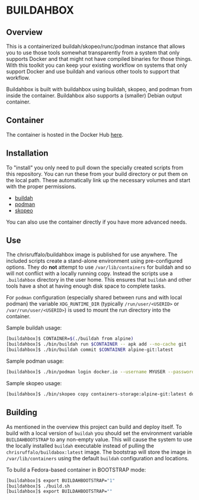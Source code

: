 # BUILDAHBOX

## Overview
This is a containerized buildah/skopeo/runc/podman instance that allows you to use those tools somewhat transparently from a system that only supports Docker and that might not have compiled binaries for those things. With this toolkit you can keep your existing workflow on systems that only support Docker and use buildah and various other tools to support that workflow.

Buildahbox is built with buildahbox using buildah, skopeo, and podman from inside the container. Buildahbox also supports a (smaller) Debian output container.

## Container
The container is hosted in the Docker Hub [here](https://hub.docker.com/r/chrisruffalo/buildahbox/).

## Installation
To "install" you only need to pull down the specially created scripts from this repository. You can run these from your build directory or put them on the local path. These automatically link up the necessary volumes and start with the proper permissions.
* [buildah](bin/buildah?raw=true)
* [podman](bin/podman?raw=true)
* [skopeo](bin/skopeo?raw=true)

You can also use the container directly if you have more advanced needs.

## Use
The chrisruffalo/buildahbox image is published for use anywhere. The included scripts create a stand-alone environment using pre-configured options. They do **not** attempt to use `/var/lib/containers` for buildah and so will not conflict with a locally running copy. Instead the scripts use a `.buildahbox` directory in the user home. This ensures that `buildah` and other tools have a shot at having enough disk space to complete tasks.

For `podman` configuration (especially shared between runs and with local podman) the variable `XDG_RUNTIME_DIR` (typically `/run/user/<USERID>` or `/var/run/user/<USERID>`) is used to mount the run directory into the container.

Sample buildah usage:
```bash
[buildahbox]$ CONTAINER=$(./buildah from alpine)
[buildahbox]$ ./bin/buildah run $CONTAINER -- apk add --no-cache git
[buildahbox]$ ./bin/buildah commit $CONTAINER alpine-git:latest
```

Sample podman usage:
```bash
[buildahbox]$ ./bin/podman login docker.io --username MYUSER --password MYPASS
```

Sample skopeo usage:
```bash
[buildahbox]$ ./bin/skopeo copy containers-storage:alpine-git:latest docker://docker.io/organization/alpine-git:latest
```

## Building
As mentioned in the overview this project can build and deploy itself. To build with a local version of `buildah` you should set the environment variable `BUILDAHBOOTSTRAP` to any non-empty value. This will cause the system to use the locally installed `buildah` executable instead of pulling the `chrisruffalo/buildabox:latest` image. The bootstrap will store the image in `/var/lib/containers` using the default `buildah` configuration and locations.

To build a Fedora-based container in BOOTSTRAP mode:
```bash
[buildahbox]$ export BUILDAHBOOTSTRAP="1"
[buildahbox]$ ./build.sh
[buildahbox]$ export BUILDAHBOOTSTRAP=""
```
